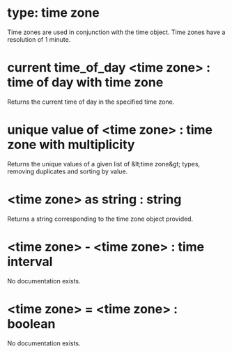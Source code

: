 # type: time zone

Time zones are used in conjunction with the time object. Time zones have a resolution of 1 minute.

# current time_of_day &lt;time zone&gt; : time of day with time zone

Returns the current time of day in the specified time zone.

# unique value of &lt;time zone&gt; : time zone with multiplicity

Returns the unique values of a given list of &amp;lt;time zone&amp;gt; types, removing duplicates and sorting by value.

# &lt;time zone&gt; as string : string

Returns a string corresponding to the time zone object provided.

# &lt;time zone&gt; - &lt;time zone&gt; : time interval

No documentation exists.

# &lt;time zone&gt; = &lt;time zone&gt; : boolean

No documentation exists.
